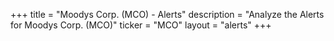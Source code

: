 +++
title = "Moodys Corp. (MCO) - Alerts"
description = "Analyze the Alerts for Moodys Corp. (MCO)"
ticker = "MCO"
layout = "alerts"
+++

